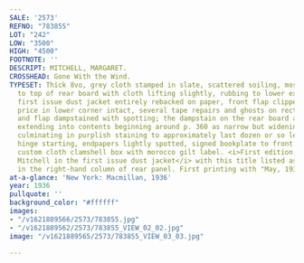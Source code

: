 ```yaml
---
SALE: '2573'
REFNO: "783855"
LOT: "242"
LOW: "3500"
HIGH: "4500"
FOOTNOTE: ''
DESCRIPT: MITCHELL, MARGARET.
CROSSHEAD: Gone With the Wind.
TYPESET: Thick 8vo, grey cloth stamped in slate, scattered soiling, most conspicuously
  to top of rear board with cloth lifting slightly, rubbing to lower extremities;
  first issue dust jacket entirely rebacked on paper, front flap clipped with $3.00
  price in lower corner intact, several tape repairs and ghosts on recto, rear panel
  and flap dampstained with spotting; the dampstain on the rear board and jacket panel
  extending into contents beginning around p. 360 as narrow but widening tidemark
  culminating in purplish staining to approximately last dozen or so leaves, rear
  hinge starting, endpapers lightly spotted, signed bookplate to front pastedown;
  custom cloth clamshell box with morocco gilt label. <i>First edition, signed by
  Mitchell in the first issue dust jacket</i> with this title listed as second book
  in the right-hand column of rear panel. First printing with "May, 1936" on colophon.
at-a-glance: 'New York: Macmillan, 1936'
year: 1936
pullquote: ''
background_color: "#ffffff"
images:
- "/v1621889566/2573/783855.jpg"
- "/v1621889562/2573/783855_VIEW_02_02.jpg"
image: "/v1621889565/2573/783855_VIEW_03_03.jpg"

---
```

